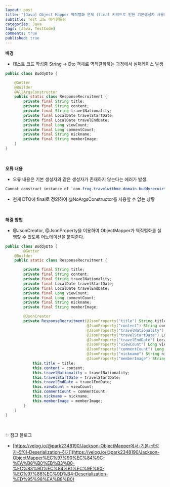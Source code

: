 ```yaml
---
layout: post
title: "[Java] Object Mapper 역직렬화 문제 (final 키워드로 인한 기본생성자 사용불가)"
subtitle: Test 코드 에러핸들링
categories: Java
tags: [Java, TestCode]
comments: true
published: true
---
```


**배경**

- 테스트 코드 작성중 String → Dto 객체로  역직렬화하는 과정에서 실패케이스 발생

```java
public class BuddyDto {

    @Getter
    @Builder
    @AllArgsConstructor
    public static class ResponseRecruitment {
        private final String title;
        private final String content;
        private final String travelNationality;
        private final LocalDate travelStartDate;
        private final LocalDate travelEndDate;
        private final Long viewCount;
        private final Long commentCount;
        private final String nickname;
        private final String memberImage;
    }
}
```

<br/>

**오류 내용**

- 오류 내용은 기본 생성자와 같은 생성자가 존재하지 않는다는 에러가 발생.

```java
Cannot construct instance of `com.frog.travelwithme.domain.buddyrecuirtment.controller.dto.BuddyDto$ResponseRecruitment` (no Creators, like default constructor, exist): cannot deserialize from Object value (no delegate- or property-based Creator)
```

- 현재 DTO에 final로 정의하여 @NoArgsConstructor를 사용할 수 없는 상황
  
<br/>

**해결 방법**

- @JsonCreator, @JsonProperty을 이용하여 ObjectMapper가 역직렬화를 실행할 수 있도록
  어노테이션을 붙여준다.

```java
public class BuddyDto {
		@Getter
    @Builder
    public static class ResponseRecruitment {

        private final String title;
        private final String content;
        private final String travelNationality;
        private final LocalDate travelStartDate;
        private final LocalDate travelEndDate;
        private final Long viewCount;
        private final Long commentCount;
        private final String nickname;
        private final String memberImage;

        @JsonCreator
        private ResponseRecruitment(@JsonProperty("title") String title,
                                    @JsonProperty("content") String content,
                                    @JsonProperty("travelNationality") String travelNationality,
                                    @JsonProperty("travelStartDate") LocalDate travelStartDate,
                                    @JsonProperty("travelEndDate") LocalDate travelEndDate,
                                    @JsonProperty("viewCount") Long viewCount,
                                    @JsonProperty("commentCount") Long commentCount,
                                    @JsonProperty("nickname") String nickname,
                                    @JsonProperty("memberImage") String memberImage){
            this.title = title;
            this.content = content;
            this.travelNationality = travelNationality;
            this.travelStartDate = travelStartDate;
            this.travelEndDate = travelEndDate;
            this.viewCount = viewCount;
            this.commentCount = commentCount;
            this.nickname = nickname;
            this.memberImage = memberImage;
        }
    }
}
```

<br/>

✨ 참고 블로그

- [https://velog.io/@park2348190/Jackson-ObjectMapper에서-기본-생성자-없이-Deserialization-하기](https://velog.io/@park2348190/Jackson-ObjectMapper%EC%97%90%EC%84%9C-%EA%B8%B0%EB%B3%B8-%EC%83%9D%EC%84%B1%EC%9E%90-%EC%97%86%EC%9D%B4-Deserialization-%ED%95%98%EA%B8%B0)

